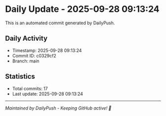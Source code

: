 # Daily Update - 2025-09-28 09:13:24

This is an automated commit generated by DailyPush.

## Daily Activity
- Timestamp: 2025-09-28 09:13:24
- Commit ID: c0329cf2
- Branch: main

## Statistics
- Total commits: 17
- Last update: 2025-09-28 09:13:24

---
*Maintained by DailyPush - Keeping GitHub active! 🚀*
